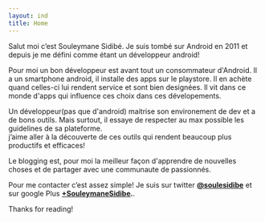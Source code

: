 ```yaml
---
layout: ind
title: Home
---
```


Salut moi c’est Souleymane Sidibé. Je suis tombé sur Android en 2011 et depuis je me défini comme étant  un développeur android! 

Pour moi un bon développeur est avant tout un consommateur d'Android. Il a un smartphone android, il installe des apps sur le playstore. Il en achète quand celles-ci lui rendent service et sont bien designées. Il vit dans ce monde d'apps qui influence ces choix dans ces dévelopements. 

Un développeur(pas que d'android) maitrise son environement de dev et a de bons outils. Mais surtout,  il essaye de respecter au max possible les guidelines de sa plateforme.  
j’aime aller à la découverte de ces outils qui rendent beaucoup plus productifs et efficaces!

Le blogging est, pour moi la meilleur façon d'apprendre de nouvelles choses et de partager avec une communaute de passionnés.

Pour me contacter c’est assez simple! Je suis  sur twitter **[@soulesidibe](https://twitter.com/soulesidibe)** et sur google Plus **[+SouleymaneSidibe](https://plus.google.com/u/0/+souleymanesidibe).**. 

Thanks for reading!

<!-- <div class="posts">
  {% for post in paginator.posts %}
  <div class="post">
    <h1 class="post-title">
      <a href="{{ post.url }}">
        {{ post.title }}
      </a>
    </h1>

    <span class="post-date">{{ post.date | date_to_string }}</span>

    {{ post.content }}
  </div>
  {% endfor %}
</div>

<div class="pagination">
  {% if paginator.next_page %}
    <a class="pagination-item older" href="/page{{paginator.next_page}}">Older</a>
  {% else %}
    <span class="pagination-item older">Older</span>
  {% endif %}
  {% if paginator.previous_page %}
    {% if paginator.page == 2 %}
      <a class="pagination-item newer" href="/">Newer</a>
    {% else %}
      <a class="pagination-item newer" href="/page{{paginator.previous_page}}">Newer</a>
    {% endif %}
  {% else %}
    <span class="pagination-item newer">Newer</span>
  {% endif %}
</div> -->
